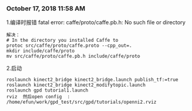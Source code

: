### October 17, 2018 11:58 AM
1.编译时报错 fatal error: caffe/proto/caffe.pb.h: No such file or directory
```
解决：
# In the directory you installed Caffe to
protoc src/caffe/proto/caffe.proto --cpp_out=.
mkdir include/caffe/proto
mv src/caffe/proto/caffe.pb.h include/caffe/proto
```

2.启动
```
roslaunch kinect2_bridge kinect2_bridge.launch publish_tf:=true
roslaunch kinect2_bridge kinect2_modifytopic.launch
roslaunch gpd tutorial1.launch
rviz  然后open config  : /home/efun/work/gpd_test/src/gpd/tutorials/openni2.rviz
```
